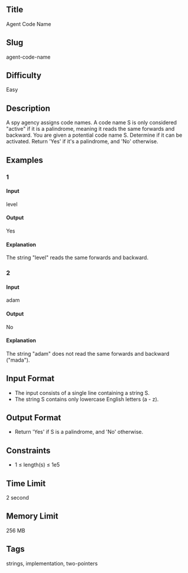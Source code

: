 ## Title

Agent Code Name

## Slug

agent-code-name

## Difficulty

Easy

## Description

A spy agency assigns code names. A code name S is only considered "active" if it is a palindrome, meaning it reads the same forwards and backward. You are given a potential code name S. Determine if it can be activated. Return 'Yes' if it's a palindrome, and 'No' otherwise.

## Examples

### 1

#### Input

level

#### Output

Yes

#### Explanation

The string "level" reads the same forwards and backward.
    
### 2

#### Input

adam

#### Output

No

#### Explanation

The string "adam" does not read the same forwards and backward ("mada").  

## Input Format  

- The input consists of a single line containing a string S.
- The string S contains only lowercase English letters (a - z).

## Output Format  

- Return 'Yes' if S is a palindrome, and 'No' otherwise.
  

## Constraints  

- 1 ≤ length(s) ≤ 1e5

## Time Limit

2 second

## Memory Limit

256 MB

## Tags

strings, implementation, two-pointers